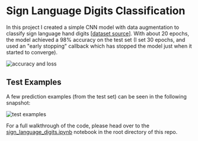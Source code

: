# Sign Language Digits Classification
In this project I created a simple CNN model with data augmentation to classify sign language hand digits \[[dataset source](https://github.com/ardamavi/Sign-Language-Digits-Dataset)\]. With about 20 epochs, the model achieved a 98% accuracy on the test set (I set 30 epochs, and used an "early stopping" callback which has stopped the model just when it started to converge).

![accuracy and loss](https://user-images.githubusercontent.com/78589884/131554895-dba10562-9ac4-4344-b0ff-f6f1924c38fd.png)

## Test Examples
A few prediction examples (from the test set) can be seen in the following snapshot:

![test examples](https://user-images.githubusercontent.com/78589884/131555003-09e59e33-4903-4954-8d03-8f2efab2a988.png)

For a full walkthrough of the code, please head over to the [sign_language_digits.ipynb](https://github.com/masalha-alaa/sign-language-digits-keras/blob/master/sign_language_digits.ipynb) notebook in the root directory of this repo.
